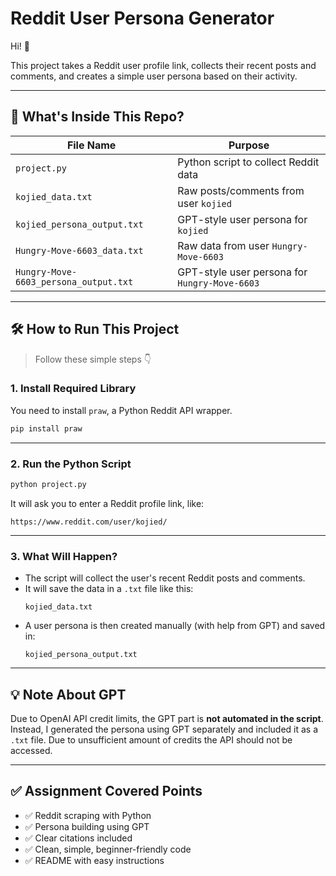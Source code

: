 # Reddit User Persona Generator 

Hi! 👋  

This project takes a Reddit user profile link, collects their recent posts and comments, and creates a simple user persona based on their activity.

---

## 📂 What's Inside This Repo?

| File Name | Purpose |
|-----------|---------|
| `project.py` | Python script to collect Reddit data |
| `kojied_data.txt` | Raw posts/comments from user `kojied` |
| `kojied_persona_output.txt` | GPT-style user persona for `kojied` |
| `Hungry-Move-6603_data.txt` | Raw data from user `Hungry-Move-6603` |
| `Hungry-Move-6603_persona_output.txt` | GPT-style user persona for `Hungry-Move-6603` |

---

## 🛠️ How to Run This Project

> Follow these simple steps 👇

### 1. Install Required Library
You need to install `praw`, a Python Reddit API wrapper.

```bash
pip install praw
```

---

### 2. Run the Python Script

```bash
python project.py
```

It will ask you to enter a Reddit profile link, like:

```
https://www.reddit.com/user/kojied/
```

---

### 3. What Will Happen?

- The script will collect the user's recent Reddit posts and comments.
- It will save the data in a `.txt` file like this:
  ```
  kojied_data.txt
  ```
- A user persona is then created manually (with help from GPT) and saved in:
  ```
  kojied_persona_output.txt
  ```

---

## 💡 Note About GPT

Due to OpenAI API credit limits, the GPT part is **not automated in the script**.  
Instead, I generated the persona using GPT separately and included it as a `.txt` file.
Due to unsufficient amount of credits the API should not be accessed.

---

## ✅ Assignment Covered Points

- ✅ Reddit scraping with Python  
- ✅ Persona building using GPT  
- ✅ Clear citations included  
- ✅ Clean, simple, beginner-friendly code  
- ✅ README with easy instructions  
